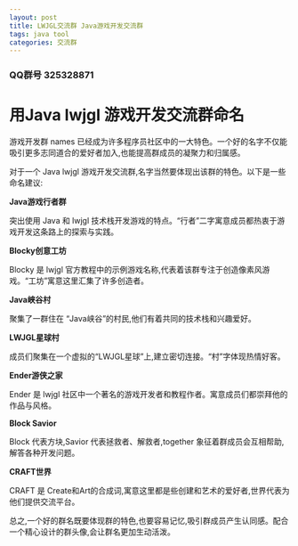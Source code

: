 ```yaml
---
layout: post
title: LWJGL交流群 Java游戏开发交流群
tags: java tool
categories: 交流群
---
```


### QQ群号 325328871

# 用Java lwjgl 游戏开发交流群命名

游戏开发群 names 已经成为许多程序员社区中的一大特色。一个好的名字不仅能吸引更多志同道合的爱好者加入,也能提高群成员的凝聚力和归属感。

对于一个 Java lwjgl 游戏开发交流群,名字当然要体现出该群的特色。以下是一些命名建议:

**Java游戏行者群**

突出使用 Java 和 lwjgl 技术栈开发游戏的特点。“行者”二字寓意成员都热衷于游戏开发这条路上的探索与实践。

**Blocky创意工坊** 

Blocky 是 lwjgl 官方教程中的示例游戏名称,代表着该群专注于创造像素风游戏。“工坊”寓意这里汇集了许多创造者。

**Java峡谷村**

聚集了一群住在 “Java峡谷”的村民,他们有着共同的技术栈和兴趣爱好。

**LWJGL星球村** 

成员们聚集在一个虚拟的“LWJGL星球”上,建立密切连接。“村”字体现热情好客。

**Ender游侠之家**

Ender 是 lwjgl 社区中一个著名的游戏开发者和教程作者。寓意成员们都崇拜他的作品与风格。

**Block Savior**

Block 代表方块,Savior 代表拯救者、解救者,together 象征着群成员会互相帮助,解答各种开发问题。

**CRAFT世界**

CRAFT 是 Create和Art的合成词,寓意这里都是些创建和艺术的爱好者,世界代表为他们提供交流平台。

总之,一个好的群名既要体现群的特色,也要容易记忆,吸引群成员产生认同感。配合一个精心设计的群头像,会让群名更加生动活泼。
